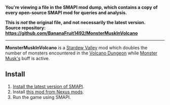 **You're viewing a file in the SMAPI mod dump, which contains a copy of every open-source SMAPI mod
for queries and analysis.**

**This is _not_ the original file, and not necessarily the latest version.**  
**Source repository: https://github.com/BananaFruit1492/MonsterMuskInVolcano**

----

**MonsterMuskInVolcano** is a [Stardew Valley](https://stardewvalley.net/) mod which doubles the number of monsters encountered in the [Volcano Dungeon](https://stardewvalleywiki.com/Volcano_Dungeon) while [Monster Musk's](https://stardewvalleywiki.com/Monster_Musk) buff is active.

## Install
1. [Install the latest version of SMAPI](https://smapi.io/).
3. Install [this mod from Nexus mods](https://www.nexusmods.com/stardewvalley/mods/10651).
4. Run the game using SMAPI.
